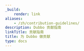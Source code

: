 ```yaml
---
_build:
    render: link
aliases:
    - /zh/contribution-guidelines/
description: Dubbo 贡献指南
linkTitle: 贡献指南
title: 为 Dubbo 做贡献
type: docs
---
```

